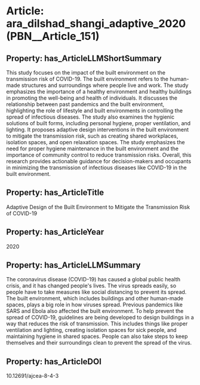 # Article: __ara_dilshad_shangi_adaptive_2020__ (PBN__Article_151)

## Property: has_ArticleLLMShortSummary

This study focuses on the impact of the built environment on the transmission risk of COVID-19. The built environment refers to the human-made structures and surroundings where people live and work. The study emphasizes the importance of a healthy environment and healthy buildings in promoting the well-being and health of individuals. It discusses the relationship between past pandemics and the built environment, highlighting the role of lifestyle and built environments in controlling the spread of infectious diseases. The study also examines the hygienic solutions of built forms, including personal hygiene, proper ventilation, and lighting. It proposes adaptive design interventions in the built environment to mitigate the transmission risk, such as creating shared workplaces, isolation spaces, and open relaxation spaces. The study emphasizes the need for proper hygiene maintenance in the built environment and the importance of community control to reduce transmission risks. Overall, this research provides actionable guidance for decision-makers and occupants in minimizing the transmission of infectious diseases like COVID-19 in the built environment.

## Property: has_ArticleTitle

Adaptive Design of the Built Environment to Mitigate the Transmission Risk of COVID-19

## Property: has_ArticleYear

2020

## Property: has_ArticleLLMSummary

The coronavirus disease (COVID-19) has caused a global public health crisis, and it has changed people's lives. The virus spreads easily, so people have to take measures like social distancing to prevent its spread. The built environment, which includes buildings and other human-made spaces, plays a big role in how viruses spread. Previous pandemics like SARS and Ebola also affected the built environment. To help prevent the spread of COVID-19, guidelines are being developed to design buildings in a way that reduces the risk of transmission. This includes things like proper ventilation and lighting, creating isolation spaces for sick people, and maintaining hygiene in shared spaces. People can also take steps to keep themselves and their surroundings clean to prevent the spread of the virus.

## Property: has_ArticleDOI

10.12691/ajcea-8-4-3

